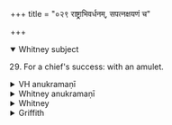 +++
title = "०२९ राष्ट्राभिवर्धनम्, सपत्नक्षयणं च"

+++
<details open><summary>Whitney subject</summary>

29. For a chief's success: with an amulet.
</details>


<details><summary>VH anukramaṇī</summary>

राष्ट्राभिवर्धनम्, सपत्नक्षयणं च।  
१-६ वसिष्ठः। ब्रह्मणस्पतिः, अभीवर्तमणिः। अनुष्टुप्।
</details>

<details><summary>Whitney anukramaṇī</summary>

[Vasiṣṭha.—ṣaḍṛcam. abhīvartamaṇisūktam. ānuṣṭubham.]
</details>



<details><summary>Whitney</summary>

### Comment
Found (except vs. 4) in Pāipp. i., and (with the same exception, in RV., chiefly x. 174 ⌊:namely, AV. verses 1, 2, 3, 6 correspond respectively with RV. verses 1, 2, 3, 5. See Oldenberg, Die Hymnen des RV., i. 243⌋. Kāuś. uses the hymn in the ceremony of restoration of a king, with preparing and binding on an amulet made of the rim of a chariot-wheel (16. 29: the comm. says, vss. 1-4); the last two verses are specifically prescribed for the binding on. The comm. quotes the hymn as employed by the Nakṣatra Kalpa (19) in a mahāśānti called māhendrī.


### Translations
Translated: Weber, iv. 423; Griffith, i. 33.
</details>

<details><summary>Griffith</summary>

A charm to secure the supremacy of a dethroned King
</details>
